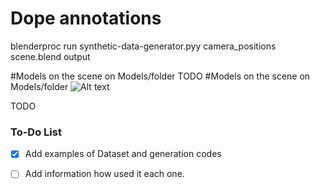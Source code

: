# Dope annotations
blenderproc run synthetic-data-generator.pyy camera_positions scene.blend output

#Models on the scene on Models/folder
TODO
#Models on the scene on Models/folder
![Alt text](blenderoccluded.gif)

TODO
### To-Do List
- [X] Add examples of Dataset and generation codes
- [ ] Add information how used it each one.

